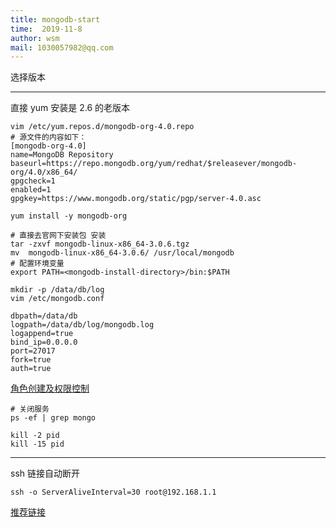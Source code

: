 ```yaml
---
title: mongodb-start
time:  2019-11-8
author: wsm
mail: 1030057982@qq.com
---
```


选择版本
****
直接 yum 安装是 2.6 的老版本
```
vim /etc/yum.repos.d/mongodb-org-4.0.repo
# 源文件的内容如下：
[mongodb-org-4.0]
name=MongoDB Repository
baseurl=https://repo.mongodb.org/yum/redhat/$releasever/mongodb-org/4.0/x86_64/
gpgcheck=1
enabled=1
gpgkey=https://www.mongodb.org/static/pgp/server-4.0.asc

yum install -y mongodb-org

# 直接去官网下安装包 安装
tar -zxvf mongodb-linux-x86_64-3.0.6.tgz
mv  mongodb-linux-x86_64-3.0.6/ /usr/local/mongodb 
# 配置环境变量
export PATH=<mongodb-install-directory>/bin:$PATH
```


```
mkdir -p /data/db/log
vim /etc/mongodb.conf

dbpath=/data/db
logpath=/data/db/log/mongodb.log
logappend=true
bind_ip=0.0.0.0
port=27017
fork=true
auth=true
```
[角色创建及权限控制](https://www.jianshu.com/p/62736bff7e2e)

```
# 关闭服务
ps -ef | grep mongo

kill -2 pid
kill -15 pid
```

****
ssh 链接自动断开
```
ssh -o ServerAliveInterval=30 root@192.168.1.1
```
[推荐链接](https://blog.csdn.net/hustcw98/article/details/79325878)